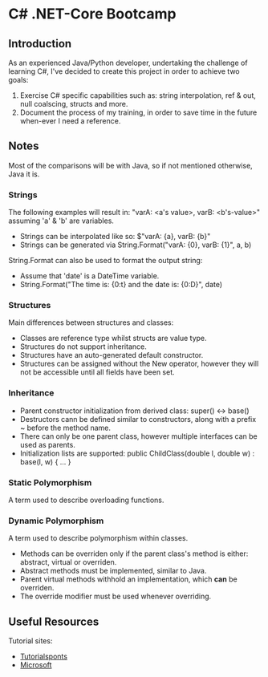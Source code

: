 # C# .NET-Core Bootcamp
## Introduction
As an experienced Java/Python developer, undertaking the challenge of learning C#, I've decided to create this project in order to achieve two goals:

1. Exercise C# specific capabilities such as: string interpolation, ref & out, null coalscing, structs and more.
2. Document the process of my training, in order to save time in the future when-ever I need a reference.

## Notes
Most of the comparisons will be with Java, so if not mentioned otherwise, Java it is.

### Strings
The following examples will result in: "varA: <a's value>, varB: <b's-value>" assuming 'a' & 'b' are variables.
* Strings can be interpolated like so: $"varA: {a}, varB: {b}"
* Strings can be generated via String.Format("varA: {0}, varB: {1}", a, b)

String.Format can also be used to format the output string:
* Assume that 'date' is a DateTime variable.
* String.Format("The time is: {0:t} and the date is: {0:D}", date)

### Structures
Main differences between structures and classes:
* Classes are reference type whilst structs are value type.
* Structures do not support inheritance.
* Structures have an auto-generated default constructor.
* Structures can be assigned without the New operator,  however they will not be accessible until all fields have been set.

### Inheritance
* Parent constructor initialization from derived class: super() <-> base()
* Destructors cann be defined similar to constructors, along with a prefix ~ before the method name.
* There can only be one parent class, however multiple interfaces can be used as parents.
* Initialization lists are supported: public ChildClass(double l, double w) : base(l, w) { ... }

### Static Polymorphism
A term used to describe overloading functions.

### Dynamic Polymorphism
A term used to describe polymorphism within classes.
* Methods can be overriden only if the parent class's method is either: abstract, virtual or overriden.
* Abstract methods must be implemented, similar to Java.
* Parent virtual methods withhold an implementation, which <b>can</b> be overriden.
* The override modifier must be used whenever overriding.

## Useful Resources
Tutorial sites:
* [Tutorialsponts](https://www.tutorialspoint.com/csharp/)
* [Microsoft](https://docs.microsoft.com/en-us/dotnet/csharp/)
